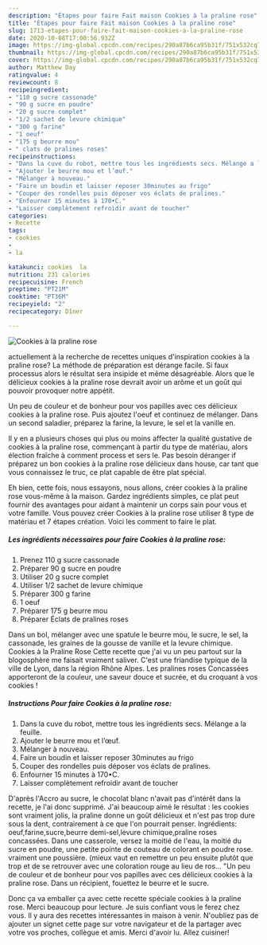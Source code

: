 ```yaml
---
description: "Étapes pour faire Fait maison Cookies à la praline rose"
title: "Étapes pour faire Fait maison Cookies à la praline rose"
slug: 1713-etapes-pour-faire-fait-maison-cookies-a-la-praline-rose
date: 2020-10-08T17:00:56.932Z
image: https://img-global.cpcdn.com/recipes/290a87b6ca95b31f/751x532cq70/cookies-a-la-praline-rose-photo-principale-de-la-recette.jpg
thumbnail: https://img-global.cpcdn.com/recipes/290a87b6ca95b31f/751x532cq70/cookies-a-la-praline-rose-photo-principale-de-la-recette.jpg
cover: https://img-global.cpcdn.com/recipes/290a87b6ca95b31f/751x532cq70/cookies-a-la-praline-rose-photo-principale-de-la-recette.jpg
author: Matthew Day
ratingvalue: 4
reviewcount: 8
recipeingredient:
- "110 g sucre cassonade"
- "90 g sucre en poudre"
- "20 g sucre complet"
- "1/2 sachet de levure chimique"
- "300 g farine"
- "1 oeuf"
- "175 g beurre mou"
- " clats de pralines roses"
recipeinstructions:
- "Dans la cuve du robot, mettre tous les ingrédients secs. Mélange a la feuille."
- "Ajouter le beurre mou et l’œuf."
- "Mélanger à nouveau."
- "Faire un boudin et laisser reposer 30minutes au frigo"
- "Couper des rondelles puis déposer vos éclats de pralines."
- "Enfourner 15 minutes à 170•C."
- "Laisser complètement refroidir avant de toucher"
categories:
- Recette
tags:
- cookies
- 
- la

katakunci: cookies  la 
nutrition: 231 calories
recipecuisine: French
preptime: "PT21M"
cooktime: "PT36M"
recipeyield: "2"
recipecategory: Dîner

---
```



![Cookies à la praline rose](https://img-global.cpcdn.com/recipes/290a87b6ca95b31f/751x532cq70/cookies-a-la-praline-rose-photo-principale-de-la-recette.jpg)

actuellement à la recherche de recettes uniques d'inspiration cookies à la praline rose? La méthode de préparation est dérange facile. Si faux processus alors le résultat sera insipide et même désagréable. Alors que le délicieux cookies à la praline rose devrait avoir un arôme et un goût qui pouvoir provoquer notre appétit.

Un peu de couleur et de bonheur pour vos papilles avec ces délicieux cookies à la praline rose. Puis ajoutez l&#39;oeuf et continuez de mélanger. Dans un second saladier, préparez la farine, la levure, le sel et la vanille en.

Il y en a plusieurs choses qui plus ou moins affecter la qualité gustative de cookies à la praline rose, commençant à partir du type de matériau, alors élection fraîche à comment process et sers le. Pas besoin déranger if préparez un bon cookies à la praline rose délicieux dans house, car tant que vous connaissez le truc, ce plat capable de être plat spécial.


Eh bien, cette fois, nous essayons, nous allons, créer cookies à la praline rose vous-même à la maison. Gardez ingrédients simples, ce plat peut fournir des avantages pour aidant à maintenir un corps sain pour vous et votre famille. Vous pouvez créer Cookies à la praline rose utiliser 8 type de matériau et 7 étapes création. Voici les comment to faire le plat.

<!--inarticleads1-->

##### Les ingrédients nécessaires pour faire Cookies à la praline rose:

1. Prenez 110 g sucre cassonade
1. Préparer 90 g sucre en poudre
1. Utiliser 20 g sucre complet
1. Utiliser 1/2 sachet de levure chimique
1. Préparer 300 g farine
1.  1 oeuf
1. Préparer 175 g beurre mou
1. Préparer  Éclats de pralines roses


Dans un bol, mélanger avec une spatule le beurre mou, le sucre, le sel, la cassonade, les graines de la gousse de vanille et la levure chimique. Cookies à la Praline Rose Cette recette que j&#39;ai vu un peu partout sur la blogosphère me faisait vraiment saliver. C&#39;est une friandise typique de la ville de Lyon, dans la région Rhône Alpes. Les pralines roses Concassées apporteront de la couleur, une saveur douce et sucrée, et du croquant à vos cookies ! 

<!--inarticleads2-->

##### Instructions Pour faire Cookies à la praline rose:

1. Dans la cuve du robot, mettre tous les ingrédients secs. Mélange a la feuille.
1. Ajouter le beurre mou et l’œuf.
1. Mélanger à nouveau.
1. Faire un boudin et laisser reposer 30minutes au frigo
1. Couper des rondelles puis déposer vos éclats de pralines.
1. Enfourner 15 minutes à 170•C.
1. Laisser complètement refroidir avant de toucher


D&#39;après l&#39;Accro au sucre, le chocolat blanc n&#39;avait pas d&#39;intérêt dans la recette, je l&#39;ai donc supprimé. J&#39;ai beaucoup aimé le résultat : les cookies sont vraiment jolis, la praline donne un goût délicieux et n&#39;est pas trop dure sous la dent, contrairement à ce que l&#39;on pourrait penser. Ingrédients: oeuf,farine,sucre,beurre demi-sel,levure chimique,praline roses concassées. Dans une casserole, versez la moitié de l&#39;eau, la moitié du sucre en poudre, une petite pointe de couteau de colorant en poudre rose. vraiment une poussière. (mieux vaut en remettre un peu ensuite plutôt que trop et de se retrouver avec une coloration rouge au lieu de ros… &#34;Un peu de couleur et de bonheur pour vos papilles avec ces délicieux cookies à la praline rose. Dans un récipient, fouettez le beurre et le sucre. 


Donc ça va emballer ça avec cette recette spéciale cookies à la praline rose. Merci beaucoup pour lecture. Je suis confiant vous le ferez chez vous. Il y aura des recettes  intéressantes in maison à venir. N'oubliez pas de ajouter un signet cette page sur votre navigateur et de la partager avec votre vos proches, collègue et amis. Merci d'avoir lu. Allez cuisiner!
